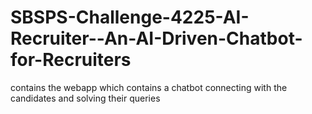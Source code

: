 # SBSPS-Challenge-4225-AI-Recruiter--An-AI-Driven-Chatbot-for-Recruiters
contains the webapp which contains a chatbot connecting with the candidates and solving their queries
